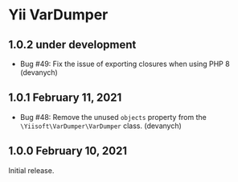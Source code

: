 # Yii VarDumper


## 1.0.2 under development

- Bug #49: Fix the issue of exporting closures when using PHP 8 (devanych)


## 1.0.1 February 11, 2021

- Bug #48: Remove the unused `objects` property from the `\Yiisoft\VarDumper\VarDumper` class. (devanych)

## 1.0.0 February 10, 2021

Initial release.
